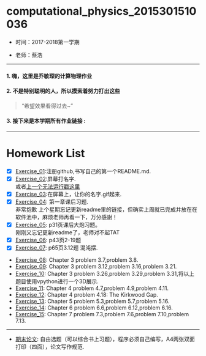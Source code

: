 # computational_physics_2015301510036
* 时间：2017-2018第一学期

* 老师：蔡浩
---

#### 1. 嗨，这里是乔敏琛的计算物理作业
#### 2. 不是特别聪明的人，所以摸索着努力打出这些
> “希望效果看得过去~”
#### 3. 接下来是本学期所有作业链接 :

---
# Homework List

- [x] [Exercise_01](https://github.com/lilyechoC/compuational_physics_2015301510036/blob/master/README.md ):注册github,书写自己的第一个README.md.
- [x] [Exercise_02](https://github.com/lilyechoC/compuational_physics_2015301510036/blob/master/Homework_02.md):屏幕打名字.\
或者[上一个无法运行戳这里](https://www.zybuluo.com/lilyechoC/note/885356)
- [x] [Exercise_03](https://github.com/lilyechoC/compuational_physics_2015301510036/blob/master/Homework_03.md):在屏幕上，让你的名字.gif起来.
- [x] [Exercise_04](https://github.com/lilyechoC/compuational_physics_2015301510036/blob/master/Homework_04.md): 第一章课后习题.\
非常抱歉 上个星期忘记更新readme里的链接，但确实上周就已完成并放在在软件池中，麻烦老师再看一下，万分感谢！
- [x] [Exercise_05](https://github.com/lilyechoC/compuational_physics_2015301510036/blob/master/Homework_05.md): p31页课后大炮习题。\
刚刚又忘记更新readme了，老师对不起TAT
- [x] [Exercise_06](https://github.com/lilyechoC/compuational_physics_2015301510036/blob/master/Homework_06.md): p43页2-19题
- [x] [Exercise_07](https://github.com/lilyechoC/compuational_physics_2015301510036/blob/master/Homework_07.md): p65页3.12题 混沌摆.
* [Exercise_08](https://?): Chapter 3 problem 3.7,problem 3.8.
* [Exercise_09](https://?): Chapter 3 problem 3.12,problem 3.16,problem 3.21.
* [Exercise_10](https://?): Chapter 3 problem 3.26,problem 3.29,problem 3.31,将以上题目使用vpython进行一个3D展示.
* [Exercise_11](https://?): Chapter 4 problem 4.7,problem 4.9,problem 4.11.
* [Exercise_12](https://?): Chapter 4 problem 4.18: The Kirkwood Gap.
* [Exercise_13](https://?): Chapter 5 problem 5.3,problem 5.7,problem 5.16.
* [Exercise_14](https://?): Chapter 6 problem 6.6,problem 6.12,problem 6.16.
* [Exercise_15](https://?): Chapter 7 problem 7.3,problem 7.6,problem 7.10,problem 7.13.
---
* [期末论文](https://?): 自由选题（可以综合书上习题），程序必须自己编写，A4两张双面打印（四面），论文写作规范.
